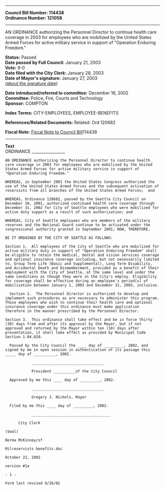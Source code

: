 * * * * *  
  
**Council Bill Number: [](#h0)[](#h2)114438**   
**Ordinance Number: 121058**  
  
* * * * *  
  
AN ORDINANCE authorizing the Personnel Director to continue health care coverage in 2003 for employees who are mobilized by the United States Armed Forces for active military service in support of "Operation Enduring Freedom."  
  
**Status:** Passed   
**Date passed by Full Council:** January 21, 2003   
**Vote:** 9-0   
**Date filed with the City Clerk:** January 28, 2003   
**Date of Mayor's signature:** January 27, 2003   
[(about the signature date)](/~public/approvaldate.htm)   
  
  
**Date introduced/referred to committee:** December 16, 2002   
**Committee:** Police, Fire, Courts and Technology   
**Sponsor:** COMPTON   
  
**Index Terms:** CITY-EMPLOYEES, EMPLOYEE-BENEFITS  
  
**References/Related Documents:** Related: Ord 120682  
  
**Fiscal Note:** [Fiscal Note to Council Bill](http://clerk.seattle.gov/~public/fnote/114438.htm)[](#h1)[](#h3)114438  
  
* * * * *  
  
**Text**  
    ORDINANCE _________________  
  
    AN ORDINANCE authorizing the Personnel Director to continue health  
    care coverage in 2003 for employees who are mobilized by the United  
    States Armed Forces for active military service in support of  
    "Operation Enduring Freedom."  
  
    WHEREAS, in September 2001 the United States Congress authorized the  
    use of the United States Armed Forces and the subsequent activation of  
    reservists from all branches of the United States Armed Forces;  and  
  
    WHEREAS, Ordinance 120682, passed by the Seattle City Council on  
    December 10, 2001, authorized continued health care coverage through  
    December 31, 2002 for City of Seattle employees who were mobilized for  
    active duty support as a result of such authorization; and  
  
    WHEREAS, City of Seattle employees who are members of the military  
    reserves and the National Guard continue to be activated under the  
    congressional authority granted in September 2001; NOW, THEREFORE,  
  
    BE IT ORDAINED BY THE CITY OF SEATTLE AS FOLLOWS:  
  
    Section 1.  All employees of the City of Seattle who are mobilized for  
    active military duty in support of "Operation Enduring Freedom" shall  
    be eligible to retain the medical, dental and vision services coverage  
    and optional insurance coverage including, but not necessarily limited  
    to, Group Term Life (Basic and Supplemental), Long Term Disability,  
    and Accidental Death and Dismemberment, provided as a benefit of their  
    employment with the City of Seattle, at the same level and under the  
    same conditions as though they were in the City's employ. Eligibility  
    for coverage shall be effective during an employee's period(s) of  
    mobilization between January 1, 2003 and December 31, 2003, inclusive.  
  
      Section 2.  The Personnel Director is authorized to develop and  
    implement such procedures as are necessary to administer this program.  
    Those employees who wish to continue their health care and optional  
    insurance coverage under this ordinance must make application  
    therefore in the manner prescribed by the Personnel Director.  
  
    Section 3.  This ordinance shall take effect and be in force thirty  
    (30) days from and after its approval by the Mayor, but if not  
    approved and returned by the Mayor within ten (10) days after  
    presentation, it shall take effect as provided by Municipal Code  
    Section 1.04.020.  
  
      Passed by the City Council the ____ day of _________, 2002, and  
    signed by me in open session in authentication of its passage this  
    _____ day of __________, 2002.  
  
                _________________________________  
  
                President __________of the City Council  
  
      Approved by me this ____ day of _________, 2002.  
  
                _________________________________  
  
                Gregory J. Nickels, Mayor  
  
      Filed by me this ____ day of _________, 2002.  
  
                ____________________________________  
  
          City Clerk  
  
    (Seal)  
  
    Norma McKinney/sf  
  
    Milreservists benefits.doc  
  
    October 22, 2002  
  
    version #1a  
  
    - 1 -  
  
    Form last revised 9/26/02  
